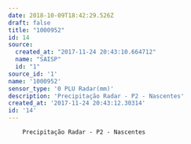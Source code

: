 ```yaml
---
date: 2018-10-09T18:42:29.526Z
draft: false
title: "1000952"
id: 14
source:
  created_at: "2017-11-24 20:43:10.664712"
  name: "SAISP"
  id: "1"
source_id: '1'
name: '1000952'
sensor_type: '0 PLU Radar(mm)'
description: 'Precipitação Radar - P2 - Nascentes'
created_at: '2017-11-24 20:43:12.30314'
id: '14'
---
```

		Precipitação Radar - P2 - Nascentes